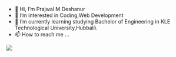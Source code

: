 - 👋 Hi, I’m Prajwal M Deshanur
- 👀 I’m interested in Coding,Web Development
- 🌱 I’m currently learning studying Bachelor of Engineering in KLE Technological University,Hubballi.
- 📫 How to reach me ...
  
![](https://komarev.com/ghpvc/?username=PrajwalMDeshanure&color=green)

<!---
PrajwalMDeshanur/PrajwalMDeshanur is a ✨ special ✨ repository because its `README.md` (this file) appears on your GitHub profile.
You can click the Preview link to take a look at your changes.
--->
